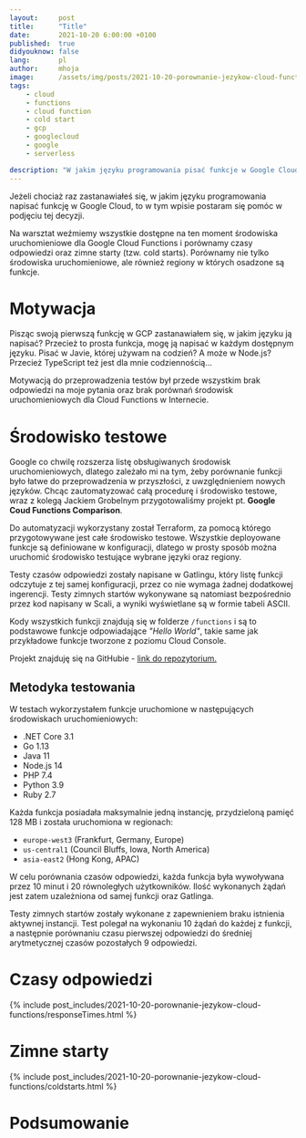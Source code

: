 ```yaml
---
layout:     post
title:      "Title"
date:       2021-10-20 6:00:00 +0100
published:  true
didyouknow: false
lang:       pl
author:     mhoja
image:      /assets/img/posts/2021-10-20-porownanie-jezykow-cloud-functions/clouds.jpg
tags:
    - cloud
    - functions
    - cloud function
    - cold start
    - gcp
    - googlecloud
    - google
    - serverless

description: "W jakim języku programowania pisać funkcje w Google Cloud? Które środowisko uruchomieniowe jest najszybsze, czy ma na to wpływ region? Czy języki skryptowe mają mniejszy cold start?"
---
```


Jeżeli chociaż raz zastanawiałeś się, w jakim języku programowania napisać funkcję w Google Cloud, to w tym wpisie postaram się pomóc w podjęciu tej decyzji.

Na warsztat weźmiemy wszystkie dostępne na ten moment środowiska uruchomieniowe dla Google Cloud Functions i porównamy czasy odpowiedzi oraz zimne starty (tzw. cold starts).
Porównamy nie tylko środowiska uruchomieniowe, ale również regiony w których osadzone są funkcje.

# Motywacja

Pisząc swoją pierwszą funkcję w GCP zastanawiałem się, w jakim języku ją napisać? Przecież to prosta funkcja, mogę ją napisać w każdym dostępnym języku. Pisać w Javie, której używam na codzień? A może w Node.js? Przecież TypeScript też jest dla mnie codziennością...

Motywacją do przeprowadzenia testów był przede wszystkim brak odpowiedzi na moje pytania oraz brak porównań środowisk uruchomieniowych dla Cloud Functions w Internecie.

# Środowisko testowe

Google co chwilę rozszerza listę obsługiwanych środowisk uruchomieniowych, dlatego zależało mi na tym, żeby porównanie funkcji było łatwe do przeprowadzenia w przyszłości, z uwzględnieniem nowych języków. Chcąc zautomatyzować całą procedurę i środowisko testowe, wraz z kolegą Jackiem Grobelnym przygotowaliśmy projekt pt. **Google Coud Functions Comparison**.

Do automatyzacji wykorzystany został Terraform, za pomocą którego przygotowywane jest całe środowisko testowe. Wszystkie deployowane funkcje są definiowane w konfiguracji, dlatego w prosty sposób można uruchomić środowisko testujące wybrane języki oraz regiony.

Testy czasów odpowiedzi zostały napisane w Gatlingu, który listę funkcji odczytuje z tej samej konfiguracji, przez co nie wymaga żadnej dodatkowej ingerencji. Testy zimnych startów wykonywane są natomiast bezpośrednio przez kod napisany w Scali, a wyniki wyświetlane są w formie tabeli ASCII.

Kody wszystkich funkcji znajdują się w folderze `/functions` i są to podstawowe funkcje odpowiadające *"Hello World"*, takie same jak przykładowe funkcje tworzone z poziomu Cloud Console.

Projekt znajduję się na GitHubie - [link do repozytorium.](https://github.com/Michuu93/google-cloud-function-comparison)

## Metodyka testowania

W testach wykorzystałem funkcje uruchomione w następujących środowiskach uruchomieniowych:

- .NET Core 3.1
- Go 1.13
- Java 11
- Node.js 14
- PHP 7.4
- Python 3.9
- Ruby 2.7

Każda funkcja posiadała maksymalnie jedną instancję, przydzieloną pamięć 128 MB i została uruchomiona w regionach:

- `europe-west3` (Frankfurt, Germany, Europe)
- `us-central1` (Council Bluffs, Iowa, North America)
- `asia-east2` (Hong Kong, APAC)

W celu porównania czasów odpowiedzi, każda funkcja była wywoływana przez 10 minut i 20 równoległych użytkowników. Ilość wykonanych żądań jest zatem uzależniona od samej funkcji oraz Gatlinga.

Testy zimnych startów zostały wykonane z zapewnieniem braku istnienia aktywnej instancji. Test polegał na wykonaniu 10 żądań do każdej z funkcji, a następnie porównaniu czasu pierwszej odpowiedzi do średniej arytmetycznej czasów pozostałych 9 odpowiedzi.

# Czasy odpowiedzi

<link href="https://cdn.jsdelivr.net/npm/simple-datatables@latest/dist/style.css" rel="stylesheet" type="text/css">
<style>
    .dataTable-pagination {
        display: none;
    }
</style>
<script src="https://cdn.jsdelivr.net/npm/simple-datatables@latest" type="text/javascript"></script>

{% include post_includes/2021-10-20-porownanie-jezykow-cloud-functions/responseTimes.html %}

# Zimne starty

{% include post_includes/2021-10-20-porownanie-jezykow-cloud-functions/coldstarts.html %}

# Podsumowanie